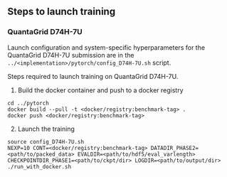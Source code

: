 ## Steps to launch training

### QuantaGrid D74H-7U

Launch configuration and system-specific hyperparameters for the QuantaGrid D74H-7U
submission are in the `../<implementation>/pytorch/config_D74H-7U.sh` script.

Steps required to launch training on QuantaGrid D74H-7U.

1. Build the docker container and push to a docker registry

```
cd ../pytorch
docker build --pull -t <docker/registry:benchmark-tag> .
docker push <docker/registry:benchmark-tag>
```

2. Launch the training
```
source config_D74H-7U.sh 
NEXP=10 CONT=<docker/registry:benchmark-tag> DATADIR_PHASE2=<path/to/packed_data> EVALDIR=<path/to/hdf5/eval_varlength> CHECKPOINTDIR_PHASE1=<path/to/ckpt/dir> LOGDIR=<path/to/output/dir> ./run_with_docker.sh

